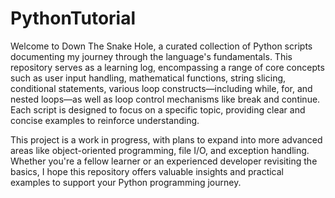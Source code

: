 # PythonTutorial
Welcome to Down The Snake Hole, a curated collection of Python scripts documenting my journey through the language's fundamentals. This repository serves as a learning log, encompassing a range of core concepts such as user input handling, mathematical functions, string slicing, conditional statements, various loop constructs—including while, for, and nested loops—as well as loop control mechanisms like break and continue. Each script is designed to focus on a specific topic, providing clear and concise examples to reinforce understanding.​

This project is a work in progress, with plans to expand into more advanced areas like object-oriented programming, file I/O, and exception handling. Whether you're a fellow learner or an experienced developer revisiting the basics, I hope this repository offers valuable insights and practical examples to support your Python programming journey.
